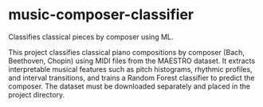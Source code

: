 # music-composer-classifier
Classifies classical pieces by composer using ML.

This project classifies classical piano compositions by composer (Bach, Beethoven, Chopin) using MIDI files from the MAESTRO dataset. It extracts interpretable musical features such as pitch histograms, rhythmic profiles, and interval transitions, and trains a Random Forest classifier to predict the composer. The dataset must be downloaded separately and placed in the project directory.

